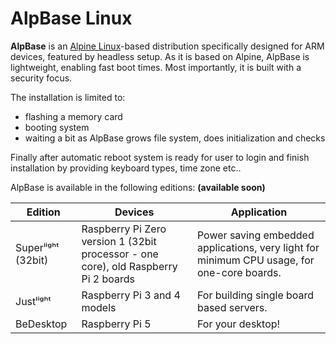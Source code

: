 # AlpBase Linux

**AlpBase** is an [Alpine Linux](https://www.alpinelinux.org/)-based distribution specifically designed for ARM devices, featured by headless setup. As it is based on Alpine, AlpBase is lightweight, enabling fast boot times. Most importantly, it is built with a security focus.

The installation is limited to: 
- flashing a memory card
- booting system
- waiting a bit as AlpBase grows file system, does initialization and checks

Finally after automatic reboot system is ready for user to login and finish installation by providing keyboard types, time zone etc..

AlpBase is available in the following editions:
**(available soon)**

| Edition   | Devices | Application                                                                             |
|-----------| ------- |-----------------------------------------------------------------------------------------|
| Superˡⁱᵍʰᵗ (32bit) | Raspberry Pi Zero version 1 (32bit processor - one core), old Raspberry Pi 2 boards | Power saving embedded applications, very light for minimum CPU usage, for one-core boards. |
| Justˡⁱᵍʰᵗ | Raspberry Pi 3 and 4 models | For building single board based servers.                                        |
| BeDesktop | Raspberry Pi 5 | For your desktop! |


